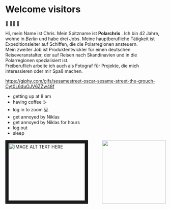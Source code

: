 # Welcome visitors

🐧 🐻‍❄️ 🐳

Hi, mein Name ist Chris. Mein Spitzname ist **Polarchris** . Ich bin 42 Jahre, wohne in *Berlin* und habe drei Jobs. Meine hauptberufliche Tätigkeit ist Expeditionsleiter auf Schiffen, die die Polarregionen ansteuern. <br> Mein zweiter Job ist Produktentwickler für einen deutschen Reiseveranstalter, der auf Reisen nach Skandinavien und in die Polarregionen spezialisiert ist. <br> Freiberuflich arbeite ich auch als Fotograf für Projekte, die mich interessieren oder mir Spaß machen. 

https://giphy.com/gifs/sesamestreet-oscar-sesame-street-the-grouch-Cyt0L6duOJV6ZZw48f

- getting up at 8 am
- having coffee ☕
- log in to zoom 💻
- get annoyed by Niklas
- get annoyed by Niklas for hours
- log out
- sleep

<img align='right' src='https://user-images.githubusercontent.com/5713670/87202985-820dcb80-c2b6-11ea-9f56-7ec461c497c3.gif' width='200'>

<a href="http://www.youtube.com/watch?feature=player_embedded&v=f5Uiwmg9cH0" 
target="_blank"><img src="http://img.youtube.com/vi/f5Uiwmg9cH0/0.jpg" 
alt="IMAGE ALT TEXT HERE" width="240" height="180" border="10" /></a>
